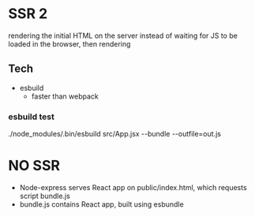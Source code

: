 # SSR 2

rendering the initial HTML on the server
instead of waiting for JS to be loaded in the browser, then rendering

## Tech

- esbuild 
  - faster than webpack

### esbuild test

./node_modules/.bin/esbuild src/App.jsx --bundle --outfile=out.js

# NO SSR

- Node-express serves React app on public/index.html, which requests script bundle.js
- bundle.js contains React app, built using esbundle